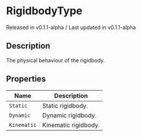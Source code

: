 # RigidbodyType
<div class = "classInfo">
    Released in v0.1.1-alpha / Last updated in v0.1.1-alpha
</div>

## Description
The physical behaviour of the rigidbody.

## Properties
| Name        | Description          |
|-------------|----------------------|
| `Static`    | Static rigidbody.    |
| `Dynamic`   | Dynamic rigidbody.   |
| `Kinematic` | Kinematic rigidbody. |